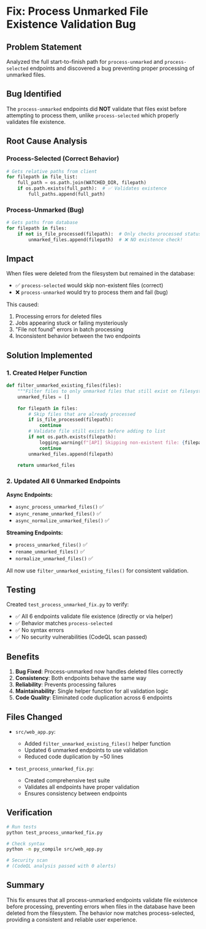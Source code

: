 # Fix: Process Unmarked File Existence Validation Bug

## Problem Statement
Analyzed the full start-to-finish path for `process-unmarked` and `process-selected` endpoints and discovered a bug preventing proper processing of unmarked files.

## Bug Identified
The `process-unmarked` endpoints did **NOT** validate that files exist before attempting to process them, unlike `process-selected` which properly validates file existence.

## Root Cause Analysis

### Process-Selected (Correct Behavior)
```python
# Gets relative paths from client
for filepath in file_list:
    full_path = os.path.join(WATCHED_DIR, filepath)
    if os.path.exists(full_path):  # ✅ Validates existence
        full_paths.append(full_path)
```

### Process-Unmarked (Bug)
```python
# Gets paths from database
for filepath in files:
    if not is_file_processed(filepath):  # Only checks processed status
        unmarked_files.append(filepath)  # ❌ NO existence check!
```

## Impact

When files were deleted from the filesystem but remained in the database:
- ✅ `process-selected` would skip non-existent files (correct)
- ❌ `process-unmarked` would try to process them and fail (bug)

This caused:
1. Processing errors for deleted files
2. Jobs appearing stuck or failing mysteriously
3. "File not found" errors in batch processing
4. Inconsistent behavior between the two endpoints

## Solution Implemented

### 1. Created Helper Function
```python
def filter_unmarked_existing_files(files):
    """Filter files to only unmarked files that still exist on filesystem"""
    unmarked_files = []
    
    for filepath in files:
        # Skip files that are already processed
        if is_file_processed(filepath):
            continue
        # Validate file still exists before adding to list
        if not os.path.exists(filepath):
            logging.warning(f"[API] Skipping non-existent file: {filepath}")
            continue
        unmarked_files.append(filepath)
    
    return unmarked_files
```

### 2. Updated All 6 Unmarked Endpoints

**Async Endpoints:**
- `async_process_unmarked_files()` ✅
- `async_rename_unmarked_files()` ✅
- `async_normalize_unmarked_files()` ✅

**Streaming Endpoints:**
- `process_unmarked_files()` ✅
- `rename_unmarked_files()` ✅
- `normalize_unmarked_files()` ✅

All now use `filter_unmarked_existing_files()` for consistent validation.

## Testing

Created `test_process_unmarked_fix.py` to verify:
- ✅ All 6 endpoints validate file existence (directly or via helper)
- ✅ Behavior matches `process-selected`
- ✅ No syntax errors
- ✅ No security vulnerabilities (CodeQL scan passed)

## Benefits

1. **Bug Fixed**: Process-unmarked now handles deleted files correctly
2. **Consistency**: Both endpoints behave the same way
3. **Reliability**: Prevents processing failures
4. **Maintainability**: Single helper function for all validation logic
5. **Code Quality**: Eliminated code duplication across 6 endpoints

## Files Changed

- `src/web_app.py`:
  - Added `filter_unmarked_existing_files()` helper function
  - Updated 6 unmarked endpoints to use validation
  - Reduced code duplication by ~50 lines
  
- `test_process_unmarked_fix.py`:
  - Created comprehensive test suite
  - Validates all endpoints have proper validation
  - Ensures consistency between endpoints

## Verification

```bash
# Run tests
python test_process_unmarked_fix.py

# Check syntax
python -m py_compile src/web_app.py

# Security scan
# (CodeQL analysis passed with 0 alerts)
```

## Summary

This fix ensures that all process-unmarked endpoints validate file existence before processing, preventing errors when files in the database have been deleted from the filesystem. The behavior now matches process-selected, providing a consistent and reliable user experience.
